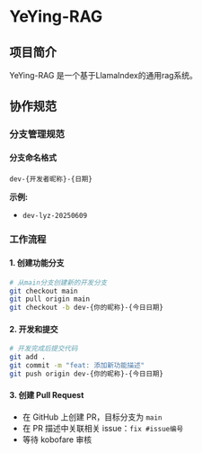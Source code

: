 # YeYing-RAG

## 项目简介

YeYing-RAG 是一个基于LlamaIndex的通用rag系统。

## 协作规范

### 分支管理规范

#### 分支命名格式
```
dev-{开发者昵称}-{日期}
```

**示例:**
- `dev-lyz-20250609`

### 工作流程

#### 1. 创建功能分支
```bash
# 从main分支创建新的开发分支
git checkout main
git pull origin main
git checkout -b dev-{你的昵称}-{今日日期}
```

#### 2. 开发和提交
```bash
# 开发完成后提交代码
git add .
git commit -m "feat: 添加新功能描述"
git push origin dev-{你的昵称}-{今日日期}
```

#### 3. 创建 Pull Request
- 在 GitHub 上创建 PR，目标分支为 `main`
- 在 PR 描述中关联相关 issue：`fix #issue编号`
- 等待 kobofare 审核
